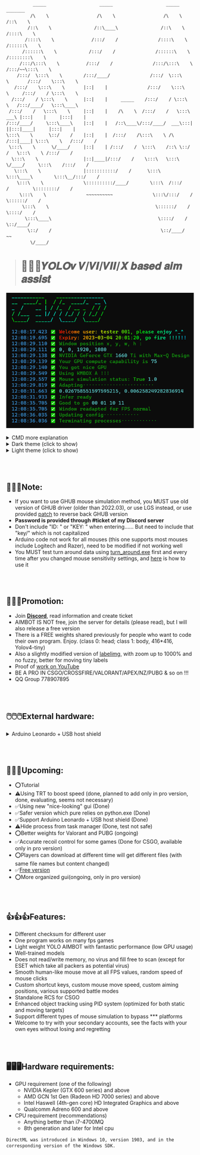 ```
          _____                    _____                    _____                   _______
         /\    \                  /\    \                  /\    \                 /::\    \
        /::\    \                /::\____\                /::\    \               /::::\    \
       /::::\    \              /:::/    /               /::::\    \             /::::::\    \
      /::::::\    \            /:::/    /               /::::::\    \           /::::::::\    \
     /:::/\:::\    \          /:::/    /               /:::/\:::\    \         /:::/~~\:::\    \
    /:::/  \:::\    \        /:::/____/               /:::/  \:::\    \       /:::/    \:::\    \
   /:::/    \:::\    \       |::|    |               /:::/    \:::\    \     /:::/    / \:::\    \
  /:::/    / \:::\    \      |::|    |     _____    /:::/    / \:::\    \   /:::/____/   \:::\____\
 /:::/    /   \:::\    \     |::|    |    /\    \  /:::/    /   \:::\ ___\ |:::|    |     |:::|    |
/:::/____/     \:::\____\    |::|    |   /::\____\/:::/____/  ___\:::|    ||:::|____|     |:::|    |
\:::\    \      \::/    /    |::|    |  /:::/    /\:::\    \ /\  /:::|____| \:::\    \   /:::/    /
 \:::\    \      \/____/     |::|    | /:::/    /  \:::\    /::\ \::/    /   \:::\    \ /:::/    /
  \:::\    \                 |::|____|/:::/    /    \:::\   \:::\ \/____/     \:::\    /:::/    /
   \:::\    \                |:::::::::::/    /      \:::\   \:::\____\        \:::\__/:::/    /
    \:::\    \               \::::::::::/____/        \:::\  /:::/    /         \::::::::/    /
     \:::\    \               ~~~~~~~~~~               \:::\/:::/    /           \::::::/    /
      \:::\    \                                        \::::::/    /             \::::/    /
       \:::\____\                                        \::::/    /               \::/____/
        \::/    /                                         \::/____/                 ~~
         \/____/
```

> # **🚀🚀🚀𝒀𝑶𝑳𝑶𝒗 𝑽/𝑽𝑰/𝑽𝑰𝑰/𝑿 𝒃𝒂𝒔𝒆𝒅 𝒂𝒊𝒎 𝒂𝒔𝒔𝒊𝒔𝒕**

![image](Gui/cmd.png)
<details>
<summary>CMD more explanation</summary>

* ![image](Gui/cmd_detail.png)
</details>
<details>
<summary>Dark theme (click to show)</summary>

* Current dark theme (with eco mode on) ![image](Gui/dark_theme.png)
</details>
<details>
<summary>Light theme (click to show)</summary>

* Current light theme ![image](Gui/light_theme.png)
</details>

<br/><br/>

## 📝📝📝Note:
* If you want to use GHUB mouse simulation method, you MUST use old version of GHUB driver (older than 2022.03), or use LGS instead, or use provided [patch](https://www.reddit.com/r/LogitechG/comments/ltovos/how_to_install_old_ghub_works_no_auto_update/) to reverse back GHUB version
* **Password is provided through #ticket of my Discord server**
* Don't include "ID: " or "KEY: " when entering...... But need to include that "key/" which is not capitalized
* Arduino code not work for all mouses (this one supports most mouses include Logitech and Razer), need to be modified if not working well
* You MUST test turn around data using [turn_around.exe](Test_turn_around/turn_around_ex.exe) first and every time after you changed mouse sensitivity settings, and [here](https://www.youtube.com/watch?v=yOcmX9fnZJk) is how to use it


<br/><br/>

## 🎈🎈🎈Promotion:
* Join **[Discord](https://discord.gg/8N6ehqjQwH)**, read information and create ticket
* AIMBOT IS NOT free, join the server for details (please read), but I will also release a free version
* There is a FREE weights shared previously for people who want to code their own program. Enjoy. (class 0: head; class 1: body, 416*416, Yolov4-tiny)
* Also a slightly modified version of [labelimg](Free_stuffs/labelImg_cx.exe), with zoom up to 1000% and no fuzzy, better for moving tiny labels
* Proof of [work on YouTube](https://www.youtube.com/watch?v=v1kzhw9tZ18)
* BE A PRO IN CSGO/CROSSFIRE/VALORANT/APEX/NZ/PUBG & so on !!!
* QQ Group 778907895

<br/><br/>

## 🖱️🖱️🖱️External hardware:
<details>
<summary>Arduino Leonardo + USB host shield</summary>

* External hardware (Arduino Leonardo + USB host shield) can be purchased at [Amazon - Arduino Leonardo](https://www.amazon.com/KEYESTUDIO-Leonardo-Development-Board-Arduino/dp/B0786LJQ8K/) and [Amazon - USB host shield](https://www.amazon.com/ARCELI-Shield-Arduino-Support-Android/dp/B07J2KKGZ4/) or [Ebay - USB host shield](https://www.ebay.com/itm/393311967986)
* [Here](https://github.com/AI-M-BOT/The_University_of_League_Cheats/tree/main/Arduino) is all the files you need for Arduino
* Here is a [video](https://www.youtube.com/watch?v=1dxwU87GQVM) shows how to solder it to avoid a no power problem
* This [video](https://www.youtube.com/watch?v=y5znFDmY5V4) briefly go through steps how to upload code to Arduino device (pls ignore the coding part since i did that for you, also in our case we are using Leonardo instead of UNO)
* This [video](https://www.youtube.com/watch?v=NlUyUGYHMAc) basically covers all the details when using Arduino device to simulate mouse actions
* If you choose to use Arduino, do realize that you need to solder those three lacations ![image](Arduino/Notice.png)
</details>

<br/><br/>

## 📆📆📆Upcoming:
* ⭕Tutorial
* ⚠Using TRT to boost speed (done, planned to add only in pro version, done, evaluating, seems not necessary)
* ✅Using new "nice-looking" gui (Done)
* ✅Safer version which pure relies on python.exe (Done)
* ✅Support Arduino Leonardo + USB host shield (Done)
* ⚠Hide process from task manager (Done, test not safe)
* ⭕Better weights for Valorant and PUBG (ongoing)
* ✅Accurate recoil control for some games (Done for CSGO, available only in pro version)
* ⭕Players can download at different time will get different files (with same file names but content changed)
* ✅[Free version](https://github.com/JiaPai12138/AI-M-BOT)
* ⭕More organized gui(ongoing, only in pro version)

<br/><br/>

## 👍👍👍Features:
* Different checksum for different user
* One program works on many fps games
* Light weight YOLO AIMBOT with fantastic performance (low GPU usage)
* Well-trained models
* Does not read/write memory, no virus and fill free to scan (except for ESET which take all packers as potential virus)
* Smooth human-like mouse move at all FPS values, random speed of mouse clicks
* Custom shortcut keys, custom mouse move speed, custom aiming positions, various supported battle modes
* Standalone RCS for CSGO
* Enhanced object tracking using PID system (optimized for both static and moving targets)
* Support different types of mouse simulation to bypass *** platforms
* Welcome to try with your secondary accounts, see the facts with your own eyes without losing and regretting

<br/><br/>

## 🖥️🖥️🖥️Hardware requirements:
- GPU requirement (one of the following)
  - NVIDIA Kepler (GTX 600 series) and above
  - AMD GCN 1st Gen (Radeon HD 7000 series) and above
  - Intel Haswell (4th-gen core) HD Integrated Graphics and above
  - Qualcomm Adreno 600 and above
- CPU requirement (recommendations)
  - Anything better than i7-4700MQ
  - 8th generation and later for Intel cpu
```
DirectML was introduced in Windows 10, version 1903, and in the corresponding version of the Windows SDK.
```
